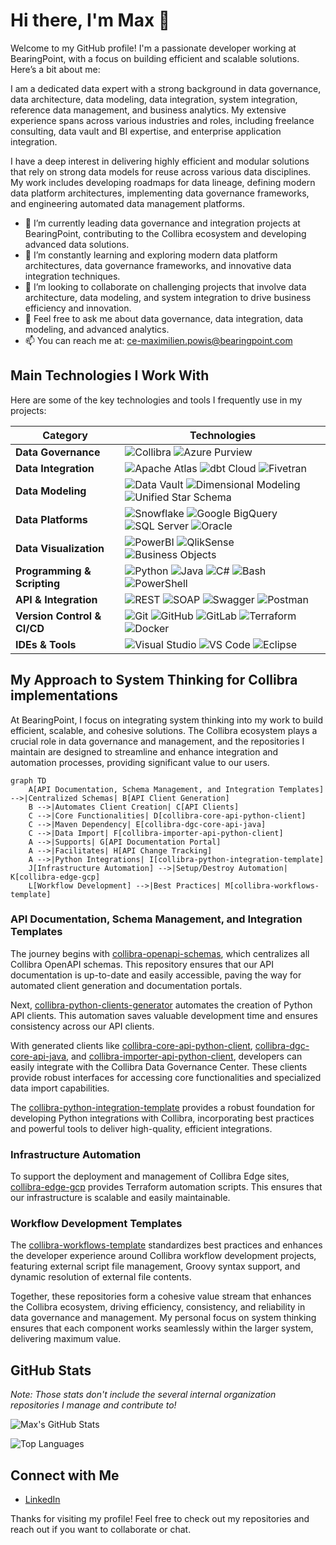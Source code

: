 # Hi there, I'm Max 👋

Welcome to my GitHub profile! I'm a passionate developer working at BearingPoint, with a focus on building efficient and scalable solutions. Here’s a bit about me:

I am a dedicated data expert with a strong background in data governance, data architecture, data modeling, data integration, system integration, reference data management, and business analytics. My extensive experience spans across various industries and roles, including freelance consulting, data vault and BI expertise, and enterprise application integration.

I have a deep interest in delivering highly efficient and modular solutions that rely on strong data models for reuse across various data disciplines. My work includes developing roadmaps for data lineage, defining modern data platform architectures, implementing data governance frameworks, and engineering automated data management platforms.

- 🔭 I’m currently leading data governance and integration projects at BearingPoint, contributing to the Collibra ecosystem and developing advanced data solutions.
- 🌱 I’m constantly learning and exploring modern data platform architectures, data governance frameworks, and innovative data integration techniques.
- 👯 I’m looking to collaborate on challenging projects that involve data architecture, data modeling, and system integration to drive business efficiency and innovation.
- 💬 Feel free to ask me about data governance, data integration, data modeling, and advanced analytics.
- 📫 You can reach me at: [ce-maximilien.powis@bearingpoint.com](mailto:ce-maximilien.powis@bearingpoint.com)

## Main Technologies I Work With

Here are some of the key technologies and tools I frequently use in my projects:

| **Category**            | **Technologies**                                                                                                                                                                        |
|-------------------------|----------------------------------------------------------------------------------------------------------------------------------------------------------------------------------------|
| **Data Governance**     | ![Collibra](https://img.shields.io/badge/-Collibra-1A1A1A?logo=collibra&logoColor=white) ![Azure Purview](https://img.shields.io/badge/-Azure%20Purview-0078D4?logo=azure-pipelines&logoColor=white) |
| **Data Integration**    | ![Apache Atlas](https://img.shields.io/badge/-Apache%20Atlas-D22128?logo=apache&logoColor=white) ![dbt Cloud](https://img.shields.io/badge/-dbt%20Cloud-FF694B?logo=dbt&logoColor=white) ![Fivetran](https://img.shields.io/badge/-Fivetran-0077C0?logo=fivetran&logoColor=white) |
| **Data Modeling**       | ![Data Vault](https://img.shields.io/badge/-Data%20Vault-0066CC?logo=data-vault&logoColor=white) ![Dimensional Modeling](https://img.shields.io/badge/-Dimensional%20Modeling-FFD700?logo=data-dimension&logoColor=black) ![Unified Star Schema](https://img.shields.io/badge/-Unified%20Star%20Schema-FF4500?logo=data-star&logoColor=white) |
| **Data Platforms**      | ![Snowflake](https://img.shields.io/badge/-Snowflake-29B5E8?logo=snowflake&logoColor=white) ![Google BigQuery](https://img.shields.io/badge/-Google%20BigQuery-4285F4?logo=google-cloud&logoColor=white) ![SQL Server](https://img.shields.io/badge/-SQL%20Server-CC2927?logo=microsoft-sql-server&logoColor=white) ![Oracle](https://img.shields.io/badge/-Oracle-F80000?logo=oracle&logoColor=white) |
| **Data Visualization**  | ![PowerBI](https://img.shields.io/badge/-PowerBI-F2C811?logo=power-bi&logoColor=black) ![QlikSense](https://img.shields.io/badge/-QlikSense-007DB8?logo=qlik&logoColor=white) ![Business Objects](https://img.shields.io/badge/-Business%20Objects-3498DB?logo=sap&logoColor=white) |
| **Programming & Scripting** | ![Python](https://img.shields.io/badge/-Python-3776AB?logo=python&logoColor=white) ![Java](https://img.shields.io/badge/-Java-007396?logo=java&logoColor=white) ![C#](https://img.shields.io/badge/-C%23-239120?logo=c-sharp&logoColor=white) ![Bash](https://img.shields.io/badge/-Bash-4EAA25?logo=gnu-bash&logoColor=white) ![PowerShell](https://img.shields.io/badge/-PowerShell-5391FE?logo=powershell&logoColor=white) |
| **API & Integration**   | ![REST](https://img.shields.io/badge/-REST-005C97?logo=api&logoColor=white) ![SOAP](https://img.shields.io/badge/-SOAP-0C457D?logo=soap&logoColor=white) ![Swagger](https://img.shields.io/badge/-Swagger-85EA2D?logo=swagger&logoColor=black) ![Postman](https://img.shields.io/badge/-Postman-FF6C37?logo=postman&logoColor=white) |
| **Version Control & CI/CD** | ![Git](https://img.shields.io/badge/-Git-F05032?logo=git&logoColor=white) ![GitHub](https://img.shields.io/badge/-GitHub-181717?logo=github&logoColor=white) ![GitLab](https://img.shields.io/badge/-GitLab-FC6D26?logo=gitlab&logoColor=white) ![Terraform](https://img.shields.io/badge/-Terraform-7B42BC?logo=terraform&logoColor=white) ![Docker](https://img.shields.io/badge/-Docker-2496ED?logo=docker&logoColor=white) |
| **IDEs & Tools**        | ![Visual Studio](https://img.shields.io/badge/-Visual%20Studio-5C2D91?logo=visual-studio&logoColor=white) ![VS Code](https://img.shields.io/badge/-VS%20Code-007ACC?logo=visual-studio-code&logoColor=white) ![Eclipse](https://img.shields.io/badge/-Eclipse-2C2255?logo=eclipse&logoColor=white) |


## My Approach to System Thinking for Collibra implementations

At BearingPoint, I focus on integrating system thinking into my work to build efficient, scalable, and cohesive solutions. The Collibra ecosystem plays a crucial role in data governance and management, and the repositories I maintain are designed to streamline and enhance integration and automation processes, providing significant value to our users.

```mermaid
graph TD
    A[API Documentation, Schema Management, and Integration Templates] -->|Centralized Schemas| B[API Client Generation]
    B -->|Automates Client Creation| C[API Clients]
    C -->|Core Functionalities| D[collibra-core-api-python-client]
    C -->|Maven Dependency| E[collibra-dgc-core-api-java]
    C -->|Data Import| F[collibra-importer-api-python-client]
    A -->|Supports| G[API Documentation Portal]
    A -->|Facilitates| H[API Change Tracking]
    A -->|Python Integrations| I[collibra-python-integration-template]
    J[Infrastructure Automation] -->|Setup/Destroy Automation| K[collibra-edge-gcp]
    L[Workflow Development] -->|Best Practices| M[collibra-workflows-template]
```

### API Documentation, Schema Management, and Integration Templates
The journey begins with [collibra-openapi-schemas](https://github.com/bearingpoint/collibra-openapi-schemas), which centralizes all Collibra OpenAPI schemas. This repository ensures that our API documentation is up-to-date and easily accessible, paving the way for automated client generation and documentation portals.

Next, [collibra-python-clients-generator](https://github.com/bearingpoint/collibra-python-clients-generator) automates the creation of Python API clients. This automation saves valuable development time and ensures consistency across our API clients.

With generated clients like [collibra-core-api-python-client](https://github.com/bearingpoint/collibra-core-api-python-client), [collibra-dgc-core-api-java](https://github.com/bearingpoint/collibra-dgc-core-api-java), and [collibra-importer-api-python-client](https://github.com/bearingpoint/collibra-importer-api-python-client), developers can easily integrate with the Collibra Data Governance Center. These clients provide robust interfaces for accessing core functionalities and specialized data import capabilities.

The [collibra-python-integration-template](https://github.com/bearingpoint/collibra-python-integration-template) provides a robust foundation for developing Python integrations with Collibra, incorporating best practices and powerful tools to deliver high-quality, efficient integrations.

### Infrastructure Automation
To support the deployment and management of Collibra Edge sites, [collibra-edge-gcp](https://github.com/bearingpoint/collibra-edge-gcp) provides Terraform automation scripts. This ensures that our infrastructure is scalable and easily maintainable.

### Workflow Development Templates
The [collibra-workflows-template](https://github.com/bearingpoint/collibra-workflows-template) standardizes best practices and enhances the developer experience around Collibra workflow development projects, featuring external script file management, Groovy syntax support, and dynamic resolution of external file contents.

Together, these repositories form a cohesive value stream that enhances the Collibra ecosystem, driving efficiency, consistency, and reliability in data governance and management. My personal focus on system thinking ensures that each component works seamlessly within the larger system, delivering maximum value.

## GitHub Stats

*Note: Those stats don't include the several internal organization repositories I manage and contribute to!*

![Max's GitHub Stats](https://github-readme-stats.vercel.app/api?username=maxpowis-bp&show_icons=true&theme=dark)

![Top Languages](https://github-readme-stats.vercel.app/api/top-langs/?username=maxpowis-bp&layout=compact&theme=dark)

## Connect with Me

- [LinkedIn](https://www.linkedin.com/in/maxpowis)

Thanks for visiting my profile! Feel free to check out my repositories and reach out if you want to collaborate or chat.